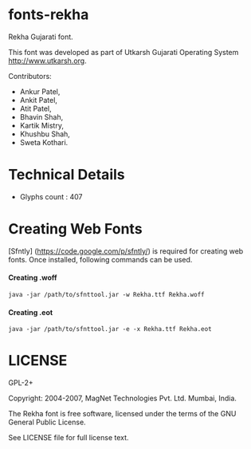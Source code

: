 fonts-rekha
===========

Rekha Gujarati font.

This font was developed as part of Utkarsh Gujarati Operating System
<http://www.utkarsh.org>.

Contributors:
* Ankur Patel,
* Ankit Patel,
* Atit Patel,
* Bhavin Shah,
* Kartik Mistry,
* Khushbu Shah,
* Sweta Kothari.

Technical Details
=================
* Glyphs count : 407

Creating Web Fonts
==================
[Sfntly] (https://code.google.com/p/sfntly/) is required for creating web fonts. Once installed, following commands can be used.

#### Creating .woff
```
java -jar /path/to/sfnttool.jar -w Rekha.ttf Rekha.woff
```

#### Creating .eot
```
java -jar /path/to/sfnttool.jar -e -x Rekha.ttf Rekha.eot
```

LICENSE
=======
GPL-2+

Copyright: 2004-2007, MagNet Technologies Pvt. Ltd. Mumbai, India.

The Rekha font is free software, licensed under the terms of the GNU General
Public License.

See LICENSE file for full license text.
